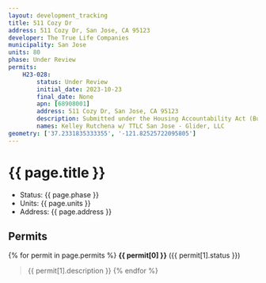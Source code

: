 ```yaml
---
layout: development_tracking
title: 511 Cozy Dr
address: 511 Cozy Dr, San Jose, CA 95123
developer: The True Life Companies
municipality: San Jose
units: 80
phase: Under Review
permits:
    H23-028:
        status: Under Review
        initial_date: 2023-10-23
        final_date: None
        apn: [68908001]
        address: 511 Cozy Dr, San Jose, CA 95123
        description: Submitted under the Housing Accountability Act (Builder's Remedy), this project consists of a Development Permit to allow the demolition of an existing vacant approximately 35,000 square-foot elementary school building and the removal of 63 trees (26 ordinance-size, 37 non-ordinance-size) for the construction of 80 residential units including 64 detached single-family houses and 16 attached single-family houses on an approximately 9.51-gross acre site.
        names: Kelley Rutchena w/ TTLC San Jose - Glider, LLC
geometry: ['37.2331835333355', '-121.82525722095805']
---
```

# {{ page.title }}
- Status: {{ page.phase }}
- Units: {{ page.units }}
- Address: {{ page.address }}

## Permits
{% for permit in page.permits %}
  **{{ permit[0] }}** ({{ permit[1].status }})
  >{{ permit[1].description }}
{% endfor %}